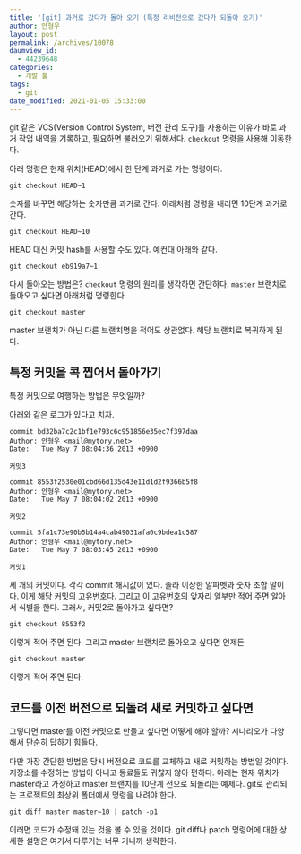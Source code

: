 ```yaml
---
title: '[git] 과거로 갔다가 돌아 오기 (특정 리비전으로 갔다가 되돌아 오기)'
author: 안형우
layout: post
permalink: /archives/10078
daumview_id:
  - 44239648
categories:
  - 개발 툴
tags:
  - git
date_modified: 2021-01-05 15:33:00
---
```

git 같은 VCS(Version Control System, 버전 관리 도구)를 사용하는 이유가 바로 과거 작업 내역을 기록하고, 필요하면 불러오기 위해서다. `checkout` 명령을 사용해 이동한다.

아래 명령은 현재 위치(HEAD)에서 한 단계 과거로 가는 명령어다.

    git checkout HEAD~1

숫자를 바꾸면 해당하는 숫자만큼 과거로 간다. 아래처럼 명령을 내리면 10단계 과거로 간다.

    git checkout HEAD~10

HEAD 대신 커밋 hash를 사용할 수도 있다. 예컨대 아래와 같다.

    git checkout eb919a7~1

다시 돌아오는 방법은? `checkout` 명령의 원리를 생각하면 간단하다. `master` 브랜치로 돌아오고 싶다면 아래처럼 명령한다.

    git checkout master

master 브랜치가 아닌 다른 브랜치명을 적어도 상관없다. 해당 브랜치로 복귀하게 된다.


## 특정 커밋을 콕 찝어서 돌아가기

특정 커밋으로 여행하는 방법은 무엇일까?

아래와 같은 로그가 있다고 치자.

    commit bd32ba7c2c1bf1e793c6c951856e35ec7f397daa
    Author: 안형우 <mail@mytory.net>
    Date:   Tue May 7 08:04:36 2013 +0900
    
    커밋3
    
    commit 8553f2530e01cbd66d135d43e11d1d2f9366b5f8
    Author: 안형우 <mail@mytory.net>
    Date:   Tue May 7 08:04:02 2013 +0900
    
    커밋2
    
    commit 5fa1c73e90b5b14a4cab49031afa0c9bdea1c587
    Author: 안형우 <mail@mytory.net>
    Date:   Tue May 7 08:03:45 2013 +0900
    
    커밋1
    

세 개의 커밋이다. 각각 commit 해시값이 있다. 졸라 이상한 알파벳과 숫자 조합 말이다. 이게 해당 커밋의 고유번호다. 그리고 이 고유번호의 앞자리 일부만 적어 주면 알아서 식별을 한다. 그래서, 커밋2로 돌아가고 싶다면?

    git checkout 8553f2

이렇게 적어 주면 된다. 그리고 master 브랜치로 돌아오고 싶다면 언제든

    git checkout master

이렇게 적어 주면 된다.

## 코드를 이전 버전으로 되돌려 새로 커밋하고 싶다면

그렇다면 master를 이전 커밋으로 만들고 싶다면 어떻게 해야 할까? 시나리오가 다양해서 단순히 답하기 힘들다. 

다만 가장 간단한 방법은 당시 버전으로 코드를 교체하고 새로 커밋하는 방법일 것이다. 저장소를 수정하는 방법이 아니고 동료들도 귀찮지 않아 편하다. 아래는 현재 위치가 master라고 가정하고 master 브랜치를 10단계 전으로 되돌리는 예제다. git로 관리되는 프로젝트의 최상위 폴더에서 명령을 내려야 한다.

    git diff master master~10 | patch -p1

이러면 코드가 수정돼 있는 것을 볼 수 있을 것이다. git diff나 patch 명령어에 대한 상세한 설명은 여기서 다루기는 너무 기니까 생략한다.
